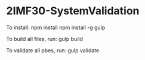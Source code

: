 # 2IMF30-SystemValidation

To install:
npm install
npm install -g gulp

To build all files, run:
gulp build

To validate all pbes, run:
gulp validate
